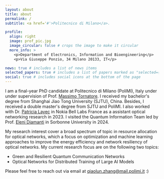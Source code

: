```yaml
---
layout: about
title: about
permalink: /
subtitle: <a href='#'>Politecnico di Milano</a>. 

profile:
  align: right
  image: prof_pic.jpg
  image_circular: false # crops the image to make it circular
  more_info: >
    <p>Department of Electronics, Information and Bioengineering</p>
    <p>Via Giuseppe Ponzio, 34 Milano 20133, IT</p>

news: true # includes a list of news items
selected_papers: true # includes a list of papers marked as "selected={true}"
social: true # includes social icons at the bottom of the page
---
```


I am a final-year PhD candidate at Politecnico di Milano (PoliMI), Italy under under supervision of Prof. [Massimo Tornatore](https://tornatore.faculty.polimi.it/). I received my bachelor's degree from Shanghai Jiao Tong University (SJTU), China. Besides, I received a double master's degree from SJTU and PoliMI.
I also worked with Dr. [Patricia Layec](https://www.nokia.com/blog/author/patricia-layec/) in Nokia Bell Labs France as a assistant optical networking research in 2023. 
I visited the Quantum Information Team led by Prof. [Eleni Diamanti](https://largo.lip6.fr/~ediamanti/research.html) in Sorbonne University in 2024. 

My research interest cover a broad spectrum of topic in resource allocation for optical networks, which a focus on optimization and machine learning approaches to improve the energy efficiency and network resiliency of optical networks. My current research focus are on the following two topics:

- Green and Resilient Quantum Communication Networks
- Optical Networks for Distributed Training of Large AI Models

Please feel free to reach out via email at qiaolun.zhang@mail.polimi.it :)